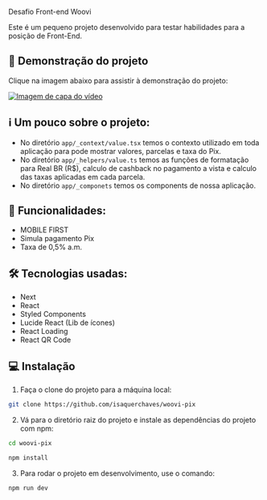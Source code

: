 Desafio Front-end Woovi

Este é um pequeno projeto desenvolvido para testar habilidades para a posição de Front-End.

## 🎥 Demonstração do projeto

Clique na imagem abaixo para assistir à demonstração do projeto:

[![Imagem de capa do vídeo](https://i9.ytimg.com/vi_webp/DBcy07QKErc/mqdefault.webp?sqp=CJi93LQG&rs=AOn4CLBJ8zT_JWti0aAHtqCBWsOm7Wm-Jg)](https://youtu.be/DBcy07QKErc)

## ℹ️ Um pouco sobre o projeto:
- No diretório `app/_context/value.tsx` temos o contexto utilizado em toda aplicação para pode mostrar valores, parcelas e taxa do Pix.
- No diretório `app/_helpers/value.ts` temos as funções de formatação para Real BR (R$), calculo de cashback no pagamento a vista e calculo das taxas aplicadas em cada parcela.
- No diretório `app/_componets` temos os components de nossa aplicação.

## 🚀 Funcionalidades:

- MOBILE FIRST
- Simula pagamento Pix
- Taxa de 0,5% a.m.

## 🛠️ Tecnologias usadas:

- Next
- React
- Styled Components
- Lucide React (Lib de ícones)
- React Loading
- React QR Code

## 💻 Instalação
1. Faça o clone do projeto para a máquina local:

```bash
git clone https://github.com/isaquerchaves/woovi-pix
```

2. Vá para o diretório raiz do projeto e instale as dependências do projeto com npm:

```bash
cd woovi-pix
```
```bash
npm install
```

3. Para rodar o projeto em desenvolvimento, use o comando:

```bash
npm run dev
```
